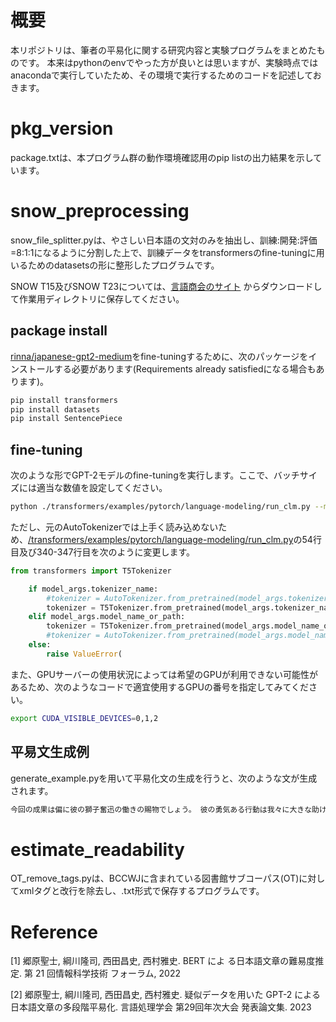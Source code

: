 # 概要
本リポジトリは、筆者の平易化に関する研究内容と実験プログラムをまとめたものです。
本来はpythonのenvでやった方が良いとは思いますが、実験時点ではanacondaで実行していたため、その環境で実行するためのコードを記述しておきます。


# pkg_version
package.txtは、本プログラム群の動作環境確認用のpip listの出力結果を示しています。


# snow_preprocessing
snow_file_splitter.pyは、やさしい日本語の文対のみを抽出し、訓練:開発:評価=8:1:1になるように分割した上で、訓練データをtransformersのfine-tuningに用いるためのdatasetsの形に整形したプログラムです。

SNOW T15及びSNOW T23については、[言語商会のサイト](https://www.jnlp.org/GengoHouse/snow/t15]) からダウンロードして作業用ディレクトリに保存してください。

## package install
[rinna/japanese-gpt2-medium](https://huggingface.co/rinna/japanese-gpt2-medium)をfine-tuningするために、次のパッケージをインストールする必要があります(Requirements already satisfiedになる場合もあります)。
```bash
pip install transformers
pip install datasets
pip install SentencePiece
```

## fine-tuning
次のような形でGPT-2モデルのfine-tuningを実行します。ここで、バッチサイズには適当な数値を設定してください。

```bash
python ./transformers/examples/pytorch/language-modeling/run_clm.py --model_name_or_path=rinna/japanese-gpt2-medium  --train_file=snow_datasets/dataset.txt      --validation_file=snow_datasets/dataset.txt      --do_train  --do_eval --num_train_epochs=10  --save_steps=10000 --per_device_eval_batch_size=1  --output_dir=output/  --use_fast_tokenizer=False --per_device_train_batch_size=1
```

ただし、元のAutoTokenizerでは上手く読み込めないため、[/transformers/examples/pytorch/language-modeling/run_clm.py](https://github.com/huggingface/transformers/blob/main/examples/pytorch/language-modeling/run_clm.py)の54行目及び340-347行目を次のように変更します。

```python
from transformers import T5Tokenizer
```

```python
    if model_args.tokenizer_name:
        #tokenizer = AutoTokenizer.from_pretrained(model_args.tokenizer_name, **tokenizer_kwargs)
        tokenizer = T5Tokenizer.from_pretrained(model_args.tokenizer_name, **tokenizer_kwargs)
    elif model_args.model_name_or_path:
        tokenizer = T5Tokenizer.from_pretrained(model_args.model_name_or_path, **tokenizer_kwargs)
        #tokenizer = AutoTokenizer.from_pretrained(model_args.model_name_or_path, **tokenizer_kwargs)
    else:
        raise ValueError(
```

また、GPUサーバーの使用状況によっては希望のGPUが利用できない可能性があるため、次のようなコードで適宜使用するGPUの番号を指定してみてください。
```bash
export CUDA_VISIBLE_DEVICES=0,1,2
```

## 平易文生成例
generate_example.pyを用いて平易化文の生成を行うと、次のような文が生成されます。
```bash
今回の成果は偏に彼の獅子奮迅の働きの賜物でしょう。 彼の勇気ある行動は我々に大きな助けになったことでしょう。
```


# estimate_readability
OT_remove_tags.pyは、BCCWJに含まれている図書館サブコーパス(OT)に対してxmlタグと改行を除去し、.txt形式で保存するプログラムです。


# Reference
[1] 郷原聖士, 綱川隆司, 西田昌史, 西村雅史. BERT によ
る日本語文章の難易度推定. 第 21 回情報科学技術
フォーラム, 2022

[2] 郷原聖士, 綱川隆司, 西田昌史, 西村雅史. 疑似データを用いた GPT-2 による日本語文章の多段階平易化. 言語処理学会 第29回年次大会 発表論文集. 2023
